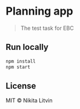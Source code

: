 # Planning app

> The test task for EBC

## Run locally

```bash
npm install
npm start
```

## License

MIT © Nikita Litvin
